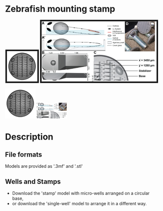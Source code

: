 # Zebrafish mounting stamp

<center>
<img width="20%" border="5" src="/v4_B_300.gif?raw=true"/>
<img width="75%" border="5" src="/v4_B_fig1.jpg?raw=true"/>
</center>

<p float="left">
  <img src="/v4_B_300.gif?raw=true" width="100" />
  <img src="/v4_B_fig1.jpg?raw=true" width="100" /> 
</p>

# Description

## File formats

Models are provided as '.3mf' and '.stl'

## Wells and Stamps

- Download the 'stamp' model with micro-wells arranged on a circular base, 
- or download the 'single-well' model to arrange it in a different way.

